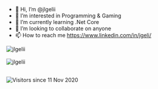 - 👋 Hi, I’m @jlgelii
- 👀 I’m interested in Programming & Gaming 
- 🌱 I’m currently learning .Net Core
- 💞️ I’m looking to collaborate on anyone
- 📫 How to reach me https://www.linkedin.com/in/jgeli/


<div>
  <img align="center" src="https://github-readme-stats.vercel.app/api?username=jlgelii&show_icons=true&theme=dark" alt="jlgelii" />
<div/>
<br />
  
<div>
  <img align="center" src="https://github-readme-stats.vercel.app/api/top-langs/?username=jlgelii&layout=compact&hide=html&theme=dark" alt="jlgelii" />
<div/>
<br />

![Visitors since 11 Nov 2020](http://estruyf-github.azurewebsites.net/api/VisitorHit?user=jlgelii&repo=jlgelii&countColor=%237B1E7A)
<!---
jlgelii/jlgelii is a ✨ special ✨ repository because its `README.md` (this file) appears on your GitHub profile.
You can click the Preview link to take a look at your changes.
--->
